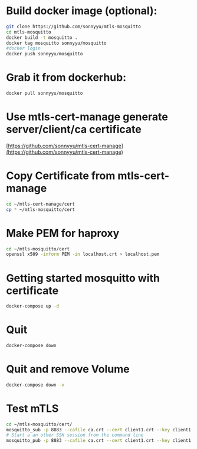 # Build docker image (optional):
```bash
git clone https://github.com/sonnyyu/mtls-mosquitto
cd mtls-mosquitto
docker build -t mosquitto .
docker tag mosquitto sonnyyu/mosquitto
#docker login
docker push sonnyyu/mosquitto
```
# Grab it from dockerhub:
```bash
docker pull sonnyyu/mosquitto
```
# Use mtls-cert-manage generate server/client/ca certificate 

[https://github.com/sonnyyu/mtls-cert-manage](https://github.com/sonnyyu/mtls-cert-manage)

# Copy Certificate from mtls-cert-manage
```bash
cd ~/mtls-cert-manage/cert 
cp * ~/mtls-mosquitto/cert
```
# Make PEM  for haproxy
```bash
cd ~/mtls-mosquitto/cert
openssl x509 -inform PEM -in localhost.crt > localhost.pem
```
# Getting started mosquitto with certificate
```bash
docker-compose up -d
```
# Quit 
```bash
docker-compose down 
```
# Quit and remove Volume
```bash
docker-compose down -v
```
# Test mTLS
```bash
cd ~/mtls-mosquitto/cert/
mosquitto_sub -p 8883 --cafile ca.crt --cert client1.crt --key client1.key -h 192.168.1.204 -t msg 
# Start a an other SSH session from the command line
mosquitto_pub -p 8883 --cafile ca.crt --cert client1.crt --key client1.key -h 192.168.1.204 -t msg -m "test"
```
